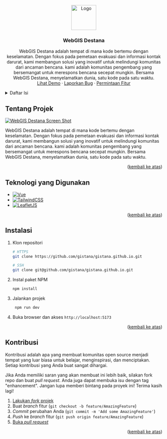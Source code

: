<a id="readme-top"></a>

<div align="center">
  <a href="https://github.com/gistana/gistana.github.io">
    <img src="https://avatars.githubusercontent.com/u/168736976" alt="Logo" width="80" height="80">
  </a>

<h3 align="center">WebGIS Destana</h3>
  <p align="center">
    WebGIS Destana adalah tempat di mana kode bertemu dengan keselamatan. Dengan fokus pada pemetaan evakuasi dan informasi kontak darurat, kami membangun solusi yang inovatif untuk melindungi komunitas dari ancaman bencana. kami adalah komunitas pengembang yang bersemangat untuk merespons bencana secepat mungkin. Bersama WebGIS Destana, menyelamatkan dunia, satu kode pada satu waktu.
    <br />
    <a href="https://gistana.github.io">Lihat Demo</a>
    ·
    <a href="https://github.com/gistana/gistana.github.io/issues/new?labels=bug&template=bug-report---.md">Laporkan Bug</a>
    ·
    <a href="https://github.com/gistana/gistana.github.io/issues/new?labels=enhancement&template=feature-request---.md">Permintaan Fitur</a>
  </p>
</div>

<details>
  <summary>Daftar Isi</summary>
  <ol>
    <li><a href="#tentang-projek">Tentang Projek</a></li>
    <li><a href="#teknologi-yang-digunakan">Teknologi yang Digunakan</a></li>
    <li><a href="#instalasi">Instalasi</a></li>
    <li><a href="#kontribusi">Kontribusi</a></li>
  </ol>
</details>

## Tentang Projek

[![WebGIS Destana Screen Shot][product-screenshot]](https://example.com)

WebGIS Destana adalah tempat di mana kode bertemu dengan keselamatan. Dengan fokus pada pemetaan evakuasi dan informasi kontak darurat, kami membangun solusi yang inovatif untuk melindungi komunitas dari ancaman bencana. kami adalah komunitas pengembang yang bersemangat untuk merespons bencana secepat mungkin. Bersama WebGIS Destana, menyelamatkan dunia, satu kode pada satu waktu.

<p align="right">(<a href="#readme-top">kembali ke atas</a>)</p>

## Teknologi yang Digunakan

- [![Vue][Vue.js]][Vue-url]
- [![TailwindCSS][TailwindCSS]][TailwindCSS-url]
- [![LeafletJS][LeafletJS]][LeafletJS-url]

<p align="right">(<a href="#readme-top">kembali ke atas</a>)</p>

## Instalasi

1. Klon repositori

   ```sh
   # HTTPS
   git clone https://github.com/gistana/gistana.github.io.git

   # SSH
   git clone git@github.com/gistana/gistana.github.io.git
   ```

2. Instal paket NPM

   ```sh
   npm install
   ```

3. Jalankan projek

   ```sh
    npm run dev
   ```

4. Buka browser dan akses `http://localhost:5173`

<p align="right">(<a href="#readme-top">kembali ke atas</a>)</p>

## Kontribusi

Kontribusi adalah apa yang membuat komunitas open source menjadi tempat yang luar biasa untuk belajar, menginspirasi, dan menciptakan. Setiap kontribusi yang Anda buat sangat dihargai.

Jika Anda memiliki saran yang akan membuat ini lebih baik, silakan fork repo dan buat _pull request_. Anda juga dapat membuka isu dengan tag "enhancement".
Jangan lupa memberi bintang pada proyek ini! Terima kasih lagi!

1. [Lakukan _fork_ projek][fork-url]
2. Buat _branch_ fitur (`git checkout -b feature/AmazingFeature`)
3. _Commit_ perubahan Anda (`git commit -m 'Add some AmazingFeature'`)
4. _Push_ ke _branch_ fitur (`git push origin feature/AmazingFeature`)
5. [Buka _pull request_][pull-request-url]

<p align="right">(<a href="#readme-top">kembali ke atas</a>)</p>

[product-screenshot]: images/screenshot.png
[fork-url]: https://github.com/gistana/gistana.github.io/fork
[pull-request-url]: https://github.com/gistana/gistana.github.io/pulls/new
[Vue.js]: https://img.shields.io/badge/Vue.js-35495E?style=for-the-badge&logo=vuedotjs&logoColor=4FC08D
[Vue-url]: https://vuejs.org/
[TailwindCSS]: https://img.shields.io/badge/Tailwind_CSS-38B2AC?style=for-the-badge&logo=tailwind-css&logoColor=white
[TailwindCSS-url]: https://tailwindcss.com/
[LeafletJS]: https://img.shields.io/badge/Leaflet-199900?style=for-the-badge&logo=leaflet&logoColor=white
[LeafletJS-url]: https://leafletjs.com/
